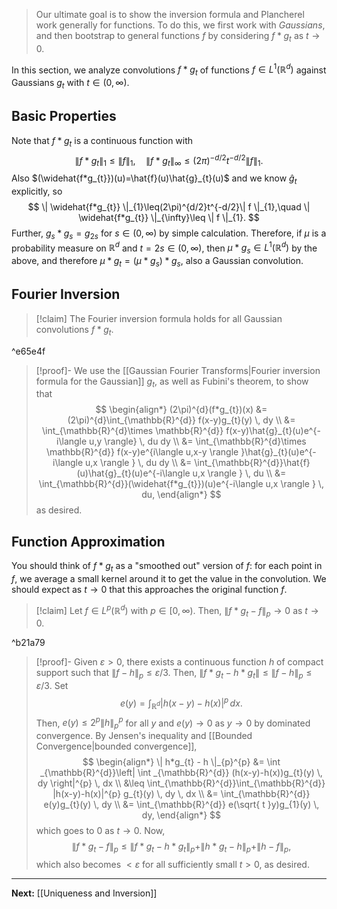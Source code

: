 > Our ultimate goal is to show the inversion formula and Plancherel work generally for functions. To do this, we first work with *Gaussians*, and then bootstrap to general functions $f$ by considering $f*g_{t}$ as $t\to 0$. 

In this section, we analyze convolutions $f*g_{t}$ of functions $f\in L^{1}(\mathbb{R}^{d})$ against Gaussians $g_{t}$ with $t\in(0,\infty)$.

## Basic Properties

Note that $f*g_{t}$ is a continuous function with
$$
\| f*g_{t} \|_{1}\leq \| f \|_{1},\quad \| f*g_{t} \|_{\infty}\leq(2\pi)^{-d/2}t^{-d/2}\| f \|_{1}. 
$$
Also $(\widehat{f*g_{t}})(u)=\hat{f}(u)\hat{g}_{t}(u)$ and we know $\hat{g}_{t}$ explicitly, so
$$
\| \widehat{f*g_{t}} \|_{1}\leq(2\pi)^{d/2}t^{-d/2}\| f \|_{1},\quad \| \widehat{f*g_{t}} \|_{\infty}\leq \| f \|_{1}.
$$
Further, $g_{s}*g_{s}=g_{2s}$ for $s \in(0,\infty)$ by simple calculation. Therefore, if $\mu$ is a probability measure on $\mathbb{R}^{d}$ and $t=2s \in(0,\infty)$, then $\mu*g_{s}\in L^{1}(\mathbb{R}^{d})$ by the above, and therefore $\mu*g_{t}=(\mu*g_{s})*g_{s}$, also a Gaussian convolution.
## Fourier Inversion

> [!claim]
> The Fourier inversion formula holds for all Gaussian convolutions $f*g_{t}$.

^e65e4f

> [!proof]-
> We use the [[Gaussian Fourier Transforms|Fourier inversion formula for the Gaussian]] $g_{t}$, as well as Fubini's theorem, to show that
> $$
> \begin{align*}
> (2\pi)^{d}(f*g_{t})(x)
> &= (2\pi)^{d}\int_{\mathbb{R}^{d}} f(x-y)g_{t}(y) \, dy \\
> &= \int_{\mathbb{R}^{d}\times \mathbb{R}^{d}} f(x-y)\hat{g}_{t}(u)e^{-i\langle u,y \rangle} \, du dy \\
> &= \int_{\mathbb{R}^{d}\times \mathbb{R}^{d}} f(x-y)e^{i\langle u,x-y \rangle }\hat{g}_{t}(u)e^{-i\langle u,x \rangle } \, du dy \\
> &= \int_{\mathbb{R}^{d}}\hat{f}(u)\hat{g}_{t}(u)e^{-i\langle u,x \rangle } \, du \\
> &= \int_{\mathbb{R}^{d}}(\widehat{f*g_{t}})(u)e^{-i\langle u,x \rangle } \, du,
> \end{align*}
> $$
> as desired.

## Function Approximation

You should think of $f*g_{t}$ as a "smoothed out" version of $f$: for each point in $f$, we average a small kernel around it to get the value in the convolution. We should expect as $t\to 0$ that this approaches the original function $f$.

> [!claim]
> Let $f\in L^{p}(\mathbb{R}^{d})$ with $p \in[0,\infty)$. Then, $\| f*g_{t}-f \|_{p}\to 0$ as $t\to 0$.

^b21a79

> [!proof]-
> Given $\varepsilon>0$, there exists a continuous function $h$ of compact support such that $\| f-h \|_{p}\leq\varepsilon/3$. Then, $\| f*g_{t}-h*g_{t} \|\leq \| f-h \|_{p}\leq\varepsilon/3$. Set
> $$
> e(y)=\int_{\mathbb{R}^{d}}|h(x-y)-h(x)|^{p} \, dx.
> $$
> Then, $e(y)\leq 2^{p}\| h \|_{p}^{p}$ for all $y$ and $e(y)\to 0$ as $y\to 0$ by dominated convergence. By Jensen's inequality and [[Bounded Convergence|bounded convergence]],
> $$
> \begin{align*}
> \| h*g_{t} - h \|_{p}^{p}
> &= \int _{\mathbb{R}^{d}}\left| \int _{\mathbb{R}^{d}} (h(x-y)-h(x))g_{t}(y) \, dy  \right|^{p}  \, dx \\
> &\leq \int_{\mathbb{R}^{d}}\int_{\mathbb{R}^{d}} |h(x-y)-h(x)|^{p} g_{t}(y) \, dy  \, dx \\
> &= \int_{\mathbb{R}^{d}} e(y)g_{t}(y) \, dy \\
> &= \int_{\mathbb{R}^{d}} e(\sqrt{ t }y)g_{1}(y) \, dy, 
> \end{align*}
> $$
> which goes to $0$ as $t\to 0$. Now,
> $$
> \| f*g_{t} - f \|_{p}\leq
> \| f*g_{t} - h*g_{t} \|_{p}+
> \| h*g_{t} - h \|_{p}+
> \| h-f \|_{p}, 
> $$
> which also becomes $<\varepsilon$ for all sufficiently small $t>0$, as desired.

---

**Next:** [[Uniqueness and Inversion]]